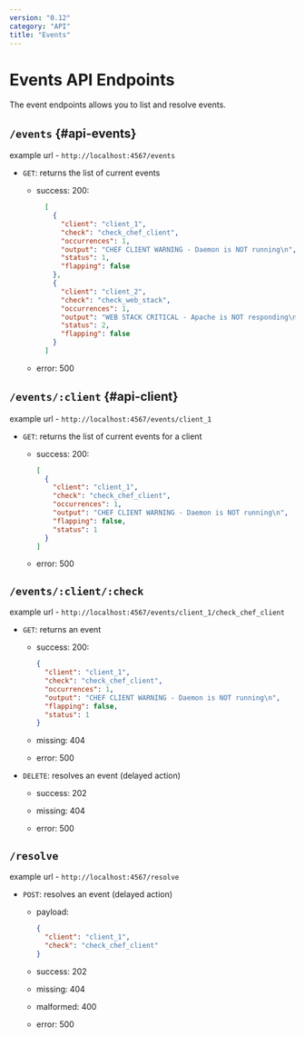```yaml
---
version: "0.12"
category: "API"
title: "Events"
---
```


# Events API Endpoints

The event endpoints allows you to list and resolve events.

## `/events` {#api-events}

example url - `http://localhost:4567/events`

* `GET`: returns the list of current events

  - success: 200:

    ~~~ json
      [
        {
          "client": "client_1",
          "check": "check_chef_client",
          "occurrences": 1,
          "output": "CHEF CLIENT WARNING - Daemon is NOT running\n",
          "status": 1,
          "flapping": false
        },
        {
          "client": "client_2",
          "check": "check_web_stack",
          "occurrences": 1,
          "output": "WEB STACK CRITICAL - Apache is NOT responding\n",
          "status": 2,
          "flapping": false
        }
      ]
    ~~~

  - error: 500

## `/events/:client` {#api-client}

example url - `http://localhost:4567/events/client_1`

* `GET`: returns the list of current events for a client

  - success: 200:

    ~~~ json
    [
      {
        "client": "client_1",
        "check": "check_chef_client",
        "occurrences": 1,
        "output": "CHEF CLIENT WARNING - Daemon is NOT running\n",
        "flapping": false,
        "status": 1
      }
    ]
    ~~~

  - error: 500

## `/events/:client/:check`

example url - `http://localhost:4567/events/client_1/check_chef_client`

* `GET`: returns an event

  - success: 200:

    ~~~ json
    {
      "client": "client_1",
      "check": "check_chef_client",
      "occurrences": 1,
      "output": "CHEF CLIENT WARNING - Daemon is NOT running\n",
      "flapping": false,
      "status": 1
    }
    ~~~

  - missing: 404

  - error: 500

* `DELETE`: resolves an event (delayed action)

  - success: 202

  - missing: 404

  - error: 500

## `/resolve`

example url - `http://localhost:4567/resolve`

* `POST`: resolves an event (delayed action)

  - payload:

    ~~~ json
    {
      "client": "client_1",
      "check": "check_chef_client"
    }
    ~~~

  - success: 202

  - missing: 404

  - malformed: 400

  - error: 500

